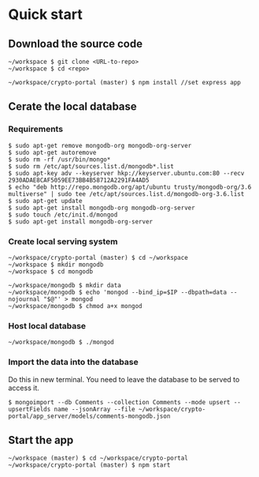 # Quick start

## Download the source code
~~~~ {.bash}
~/workspace $ git clone <URL-to-repo>
~/workspace $ cd <repo>

~/workspace/crypto-portal (master) $ npm install //set express app  
~~~~

## Cerate the local database

### Requirements
~~~~ {.bash}
$ sudo apt-get remove mongodb-org mongodb-org-server
$ sudo apt-get autoremove
$ sudo rm -rf /usr/bin/mongo*
$ sudo rm /etc/apt/sources.list.d/mongodb*.list
$ sudo apt-key adv --keyserver hkp://keyserver.ubuntu.com:80 --recv 2930ADAE8CAF5059EE73BB4B58712A2291FA4AD5
$ echo "deb http://repo.mongodb.org/apt/ubuntu trusty/mongodb-org/3.6 multiverse" | sudo tee /etc/apt/sources.list.d/mongodb-org-3.6.list
$ sudo apt-get update
$ sudo apt-get install mongodb-org mongodb-org-server
$ sudo touch /etc/init.d/mongod
$ sudo apt-get install mongodb-org-server
~~~~

### Create local serving system
~~~~ {.bash}
~/workspace/crypto-portal (master) $ cd ~/workspace
~/workspace $ mkdir mongodb
~/workspace $ cd mongodb

~/workspace/mongodb $ mkdir data
~/workspace/mongodb $ echo 'mongod --bind_ip=$IP --dbpath=data --nojournal "$@"' > mongod
~/workspace/mongodb $ chmod a+x mongod
~~~~

### Host local database 
~~~~ {.bash}
~/workspace/mongodb $ ./mongod
~~~~

### Import the data into the database
Do this in new terminal. You need to leave the database to be served to access it.

~~~~ {.bash}
$ mongoimport --db Comments --collection Comments --mode upsert --upsertFields name --jsonArray --file ~/workspace/crypto-portal/app_server/models/comments-mongodb.json
~~~~

## Start the app
~~~~ {.bash}
~/workspace (master) $ cd ~/workspace/crypto-portal
~/workspace/crypto-portal (master) $ npm start
~~~~